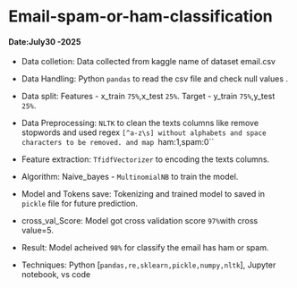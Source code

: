 # Email-spam-or-ham-classification
#### Date:July30 -2025
- Data colletion:
  Data collected from kaggle name of dataset email.csv
- Data Handling:
  Python ``pandas`` to read the csv file and check null values .
- Data split:
  Features - x_train ``75%``,x_test ``25%``.
  Target - y_train ``75%``,y_test ``25%``.
- Data Preprocessing:
``NLTK`` to clean the texts columns like remove stopwords and used regex ``[^a-z\s] without alphabets and space characters to be removed.
and map ``ham:1,spam:0``
- Feature extraction:
  ``TfidfVectorizer`` to encoding the texts columns.
- Algorithm:
  Naive_bayes - ``MultinomialNB`` to train the model.
- Model and Tokens save:
  Tokenizing and trained model to saved in ``pickle`` file for future prediction.
- cross_val_Score:
  Model got cross validation score ``97%``with cross value=5.
- Result:
  Model acheived ``98%`` for classify the email has ham or spam.

- Techniques:
  Python [``pandas,re,sklearn,pickle,numpy,nltk``],
  Jupyter notebook,
  vs code

